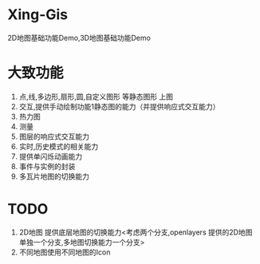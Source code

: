 # Xing-Gis
2D地图基础功能Demo,3D地图基础功能Demo

# 大致功能
1. 点,线,多边形,扇形,圆,自定义图形 等静态图形 上图
2. 交互,提供手动绘制功能1静态图的能力（并提供响应式交互能力）
3. 热力图
4. 测量
5. 图层的响应式交互能力
6. 实时,历史模式的相关能力
7. 提供单闪烁动画能力
8. 事件与实例的封装
9. 多瓦片地图的切换能力 

# TODO
1. 2D地图 提供底层地图的切换能力<考虑两个分支,openlayers 提供的2D地图单独一个分支,多地图切换能力一个分支>
2. 不同地图使用不同地图的Icon